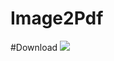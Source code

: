 # Image2Pdf

#Download 
![]('https://drive.google.com/file/d/1r7lfiVd-uWNF0ilzLo7HAnd-D-FWV5TN/view')

